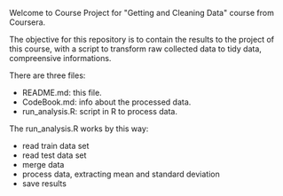 Welcome to Course Project for "Getting and Cleaning Data" course from Coursera.

The objective for this repository is to contain the results to the project of this course, with a script to transform raw collected data to tidy data, compreensive informations.

There are three files: 
- README.md: this file.
- CodeBook.md: info about the processed data.
- run_analysis.R: script in R to process data.

The run_analysis.R works by this way:
- read train data set
- read test data set
- merge data
- process data, extracting mean and standard deviation 
- save results
